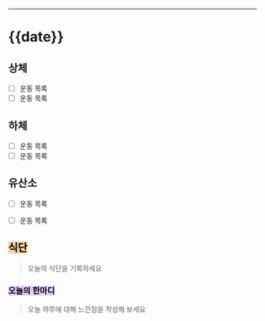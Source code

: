 ---  
# {{date}}

##  상체 

- [ ]  운동 목록
- [ ]  운동 목록

## 하체 

- [ ]  운동 목록
- [ ]  운동 목록

## 유산소

- [ ]  운동 목록
- [ ]  운동 목록


## <mark style="background: #FFB86CA6;">식단</mark>

> 오늘의 식단을 기록하세요

### <mark style="background: #D2B3FFA6;">오늘의 한마디</mark>

>오늘 하루에 대해 느낀점을 작성해 보세요
